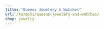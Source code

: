 ```yaml
---
title: "Queens Jewelery & Watches"
url: /karachi/queens-jewelery-and-watches/
shop: jewelry
---
```

